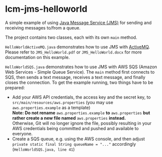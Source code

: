 # lcm-jms-helloworld

A simple example of using [Java Message Service (JMS)](http://download.oracle.com/otndocs/jcp/7195-jms-1.1-fr-spec-oth-JSpec/) for sending and receiving messages to/from a queue.

The project contains two classes, each with its own `main` method.

`HelloWorldActiveMQ.java` demonstrates how to use JMS with [ActiveMQ](http://activemq.apache.org/). Please refer to `JMS_HelloWorld.pdf` or `JMS_HelloWorld.docx` for more documentation on this example.

`HelloWorldSQS.java` demonstrates how to use JMS with AWS SQS (Amazon Web Services - Simple Queue Service). The `main` method first connects to SQS, then sends a text message, receives a text message, and finally closes the connection. To get the example running, two things have to be prepared:  
* Add your AWS API credentials, the access key and the secret key, to  `src/main/resources/aws.properties` (you may use `aws.properties.example` as a template)  
__Note: Do not rename__ `aws.properties.example` __to__ `aws.properties` __but rather create a new file named__ `aws.properties` __instead.__  
Otherwise, Git will no longer ignore the file, possibly resulting in your AWS credentials being committed and pushed and available to everyone.
* Create a SQS queue, e.g. using the AWS console, and then adjust `private static final String queueName = "..."` accordingly (`HelloWorldSQS.java, line 41`) 